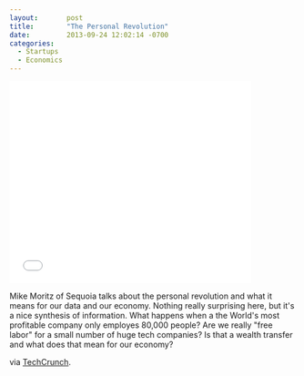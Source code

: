 ```yaml
---
layout:       post
title:        "The Personal Revolution"
date:         2013-09-24 12:02:14 -0700
categories:
  - Startups
  - Economics
---
```


<iframe class="embedly-embed" src="//cdn.embedly.com/widgets/media.html?src=https%3A%2F%2Fwww.slideshare.net%2Fslideshow%2Fembed_code%2Fkey%2Fl8iTsdZj6xCZSL&url=http%3A%2F%2Fwww.slideshare.net%2Fmatthewpanzarino%2Fmoritz-tc-disrupt-talk&image=http%3A%2F%2Fcdn.slidesharecdn.com%2Fss_thumbnails%2Fmoritztcdisrupttalk-130909135028--thumbnail-4.jpg%3Fcb%3D1378818632&key=d815972c91e546edb5d2d02e509f8b1c&type=text%2Fhtml&schema=slideshare" width="425" height="355" scrolling="no" frameborder="0" allowfullscreen></iframe>

 Mike Moritz of Sequoia talks about the personal revolution and what it means for our data and our economy. Nothing really surprising here, but it's a nice synthesis of information. What happens when a the World's most profitable company only employes 80,000 people? Are we really "free labor" for a small number of huge tech companies? Is that a wealth transfer and what does that mean for our economy? ﻿ 

 via  [TechCrunch](http://techcrunch.com/2013/09/09/the-data-factory/).
